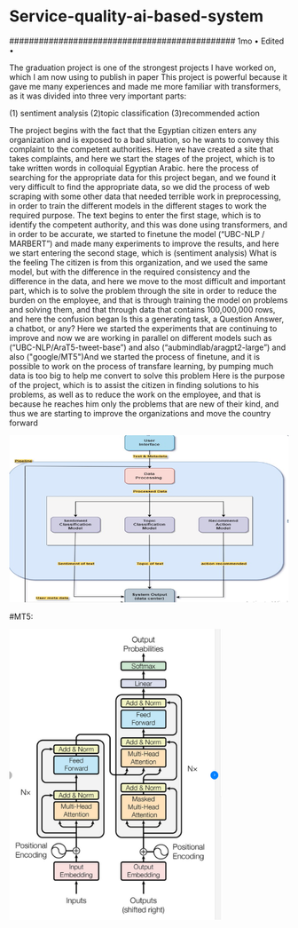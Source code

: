 # Service-quality-ai-based-system

##############################################
1mo • Edited •

The graduation project is one of the strongest projects I have worked on, which I am now using to publish in paper
This project is powerful because it gave me many experiences and made me more familiar with transformers, as it was divided into three very important parts:

(1) sentiment analysis
(2)topic classification
(3)recommended action

The project begins with the fact that the Egyptian citizen enters any organization and is exposed to a bad situation, so he wants to convey this complaint to the competent authorities.
Here we have created a site that takes complaints, and here we start the stages of the project, which is to take written words in colloquial Egyptian Arabic.
here the process of searching for the appropriate data for this project began, and we found it very difficult to find the appropriate data, so we did the process of web scraping with some other data that needed terrible work in preprocessing, in order to train the different models in the different stages to work the required purpose.
The text begins to enter the first stage, which is to identify the competent authority, and this was done using transformers, and in order to be accurate, we started to finetune the model (“UBC-NLP / MARBERT”) and made many experiments to improve the results, and here we start entering the second stage, which is (sentiment analysis) What is the feeling The citizen is from this organization, and we used the same model, but with the difference in the required consistency and the difference in the data, and here we move to the most difficult and important part, which is to solve the problem through the site in order to reduce the burden on the employee, and that is through training the model on problems and solving them, and that through data that contains 100,000,000 rows, and here the confusion began Is this a generating task, a Question Answer, a chatbot, or any? Here we started the experiments that are continuing to improve and now we are working in parallel on different models such as (“UBC-NLP/AraT5-tweet-base”) and also (“aubmindlab/aragpt2-large”) and also ("google/MT5")And we started the process of finetune, and it is possible to work on the process of transfare learning, by pumping much data is too big to help me convert to solve this problem
Here is the purpose of the project, which is to assist the citizen in finding solutions to his problems, as well as to reduce the work on the employee, and that is because he reaches him only the problems that are new of their kind, and thus we are starting to improve the organizations and move the country forward


![Screenshot](My_project.PNG)






#MT5:



![Screenshot](MT5.PNG)
